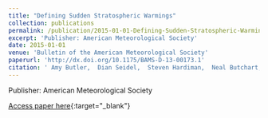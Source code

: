 ```yaml
---
title: "Defining Sudden Stratospheric Warmings"
collection: publications
permalink: /publication/2015-01-01-Defining-Sudden-Stratospheric-Warmings
excerpt: 'Publisher: American Meteorological Society'
date: 2015-01-01
venue: 'Bulletin of the American Meteorological Society'
paperurl: 'http://dx.doi.org/10.1175/BAMS-D-13-00173.1'
citation: ' Amy Butler,  Dian Seidel,  Steven Hardiman,  Neal Butchart,  Thomas Birner,  Aaron Match, &quot;Defining Sudden Stratospheric Warmings.&quot; Bulletin of the American Meteorological Society, 2015.'
---
```

Publisher: American Meteorological Society

[Access paper here](http://dx.doi.org/10.1175/BAMS-D-13-00173.1){:target="_blank"}
